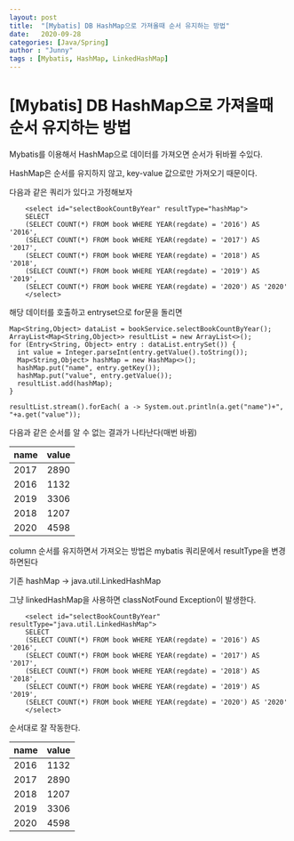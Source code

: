 ```yaml
---
layout: post
title:  "[Mybatis] DB HashMap으로 가져올때 순서 유지하는 방법"
date:   2020-09-28
categories: [Java/Spring]
author : "Junny"
tags : [Mybatis, HashMap, LinkedHashMap]
---
```

# [Mybatis] DB HashMap으로 가져올때 순서 유지하는 방법

Mybatis를 이용해서 HashMap으로 데이터를 가져오면 순서가 뒤바뀔 수있다.

HashMap은 순서를 유지하지 않고, key-value 값으로만 가져오기 때문이다.

다음과 같은 쿼리가 있다고 가정해보자

```
 	<select id="selectBookCountByYear" resultType="hashMap">
	SELECT 
	(SELECT COUNT(*) FROM book WHERE YEAR(regdate) = '2016') AS '2016',
	(SELECT COUNT(*) FROM book WHERE YEAR(regdate) = '2017') AS '2017',
	(SELECT COUNT(*) FROM book WHERE YEAR(regdate) = '2018') AS '2018',
	(SELECT COUNT(*) FROM book WHERE YEAR(regdate) = '2019') AS '2019',
	(SELECT COUNT(*) FROM book WHERE YEAR(regdate) = '2020') AS '2020'
 	</select>
```

해당 데이터를 호출하고 entryset으로 for문을 돌리면 

```
Map<String,Object> dataList = bookService.selectBookCountByYear();
ArrayList<Map<String,Object>> resultList = new ArrayList<>();
for (Entry<String, Object> entry : dataList.entrySet()) {
  int value = Integer.parseInt(entry.getValue().toString());
  Map<String,Object> hashMap = new HashMap<>();
  hashMap.put("name", entry.getKey());
  hashMap.put("value", entry.getValue());
  resultList.add(hashMap);
}

resultList.stream().forEach( a -> System.out.println(a.get("name")+", "+a.get("value"));
```

다음과 같은 순서를 알 수 없는 결과가 나타난다(매번 바뀜)

| name | value|
|---|:---:|
| 2017 | 2890 |
| 2016 | 1132 |
| 2019 | 3306 |
| 2018 | 1207 |
| 2020 | 4598 |


column 순서를 유지하면서 가져오는 방법은 mybatis 쿼리문에서 resultType을 변경하면된다

기존 hashMap -> java.util.LinkedHashMap

그냥 linkedHashMap을 사용하면 classNotFound Exception이 발생한다.

```
 	<select id="selectBookCountByYear" resultType="java.util.LinkedHashMap">
	SELECT 
	(SELECT COUNT(*) FROM book WHERE YEAR(regdate) = '2016') AS '2016',
	(SELECT COUNT(*) FROM book WHERE YEAR(regdate) = '2017') AS '2017',
	(SELECT COUNT(*) FROM book WHERE YEAR(regdate) = '2018') AS '2018',
	(SELECT COUNT(*) FROM book WHERE YEAR(regdate) = '2019') AS '2019',
	(SELECT COUNT(*) FROM book WHERE YEAR(regdate) = '2020') AS '2020'
 	</select>
```
순서대로 잘 작동한다.

| name | value|
|---|:---:|
| 2016 | 1132 |
| 2017 | 2890 |
| 2018 | 1207 |
| 2019 | 3306 |
| 2020 | 4598 |
